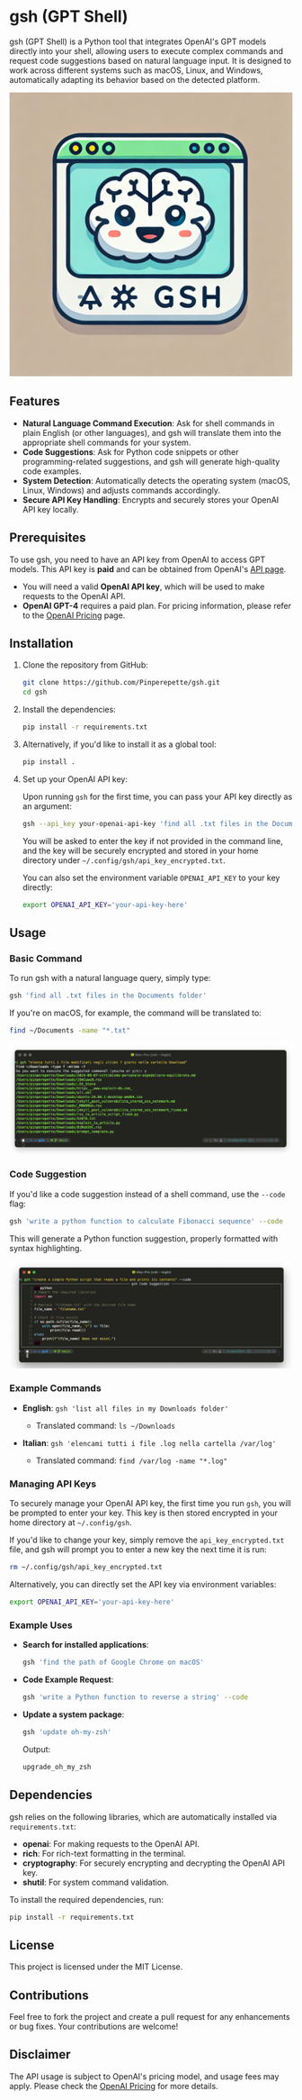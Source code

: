 

# gsh (GPT Shell)

gsh (GPT Shell) is a Python tool that integrates OpenAI's GPT models directly into your shell, allowing users to execute complex commands and request code suggestions based on natural language input. It is designed to work across different systems such as macOS, Linux, and Windows, automatically adapting its behavior based on the detected platform.

![gsh logo](./image/gsh.png)

## Features

- **Natural Language Command Execution**: Ask for shell commands in plain English (or other languages), and gsh will translate them into the appropriate shell commands for your system.
- **Code Suggestions**: Ask for Python code snippets or other programming-related suggestions, and gsh will generate high-quality code examples.
- **System Detection**: Automatically detects the operating system (macOS, Linux, Windows) and adjusts commands accordingly.
- **Secure API Key Handling**: Encrypts and securely stores your OpenAI API key locally.

## Prerequisites

To use gsh, you need to have an API key from OpenAI to access GPT models. This API key is **paid** and can be obtained from OpenAI's [API page](https://beta.openai.com/signup/).

- You will need a valid **OpenAI API key**, which will be used to make requests to the OpenAI API.
- **OpenAI GPT-4** requires a paid plan. For pricing information, please refer to the [OpenAI Pricing](https://openai.com/pricing/) page.


## Installation

1. Clone the repository from GitHub:
   ```bash
   git clone https://github.com/Pinperepette/gsh.git
   cd gsh
   ```

2. Install the dependencies:
   ```bash
   pip install -r requirements.txt
   ```

3. Alternatively, if you'd like to install it as a global tool:
   ```bash
   pip install .
   ```

4. Set up your OpenAI API key:

   Upon running `gsh` for the first time, you can pass your API key directly as an argument:
   ```bash
   gsh --api_key your-openai-api-key 'find all .txt files in the Documents folder'
   ```

   You will be asked to enter the key if not provided in the command line, and the key will be securely encrypted and stored in your home directory under `~/.config/gsh/api_key_encrypted.txt`.

   You can also set the environment variable `OPENAI_API_KEY` to your key directly:
   ```bash
   export OPENAI_API_KEY='your-api-key-here'
   ```

## Usage

### Basic Command

To run gsh with a natural language query, simply type:
```bash
gsh 'find all .txt files in the Documents folder'
```

If you're on macOS, for example, the command will be translated to:
```bash
find ~/Documents -name "*.txt"
```

![gsh command](./image/im1.png)

### Code Suggestion

If you'd like a code suggestion instead of a shell command, use the `--code` flag:
```bash
gsh 'write a python function to calculate Fibonacci sequence' --code
```

This will generate a Python function suggestion, properly formatted with syntax highlighting.

![gsh code](./image/im2.png)

### Example Commands

- **English**: `gsh 'list all files in my Downloads folder'`
  - Translated command: `ls ~/Downloads`

- **Italian**: `gsh 'elencami tutti i file .log nella cartella /var/log'`
  - Translated command: `find /var/log -name "*.log"`

### Managing API Keys

To securely manage your OpenAI API key, the first time you run `gsh`, you will be prompted to enter your key. This key is then stored encrypted in your home directory at `~/.config/gsh`.

If you'd like to change your key, simply remove the `api_key_encrypted.txt` file, and gsh will prompt you to enter a new key the next time it is run:
```bash
rm ~/.config/gsh/api_key_encrypted.txt
```

Alternatively, you can directly set the API key via environment variables:
```bash
export OPENAI_API_KEY='your-api-key-here'
```

### Example Uses

- **Search for installed applications**:
  ```bash
  gsh 'find the path of Google Chrome on macOS'
  ```

- **Code Example Request**:
  ```bash
  gsh 'write a Python function to reverse a string' --code
  ```

- **Update a system package**:
  ```bash
  gsh 'update oh-my-zsh' 
  ```

  Output:
  ```bash
  upgrade_oh_my_zsh
  ```

## Dependencies

gsh relies on the following libraries, which are automatically installed via `requirements.txt`:

- **openai**: For making requests to the OpenAI API.
- **rich**: For rich-text formatting in the terminal.
- **cryptography**: For securely encrypting and decrypting the OpenAI API key.
- **shutil**: For system command validation.

To install the required dependencies, run:

```bash
pip install -r requirements.txt
```

## License

This project is licensed under the MIT License.

## Contributions

Feel free to fork the project and create a pull request for any enhancements or bug fixes. Your contributions are welcome!

## Disclaimer

The API usage is subject to OpenAI's pricing model, and usage fees may apply. Please check the [OpenAI Pricing](https://openai.com/pricing) for more details.
